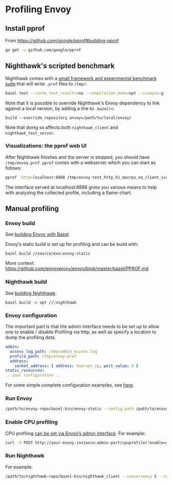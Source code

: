 # Profiling Envoy

## Install pprof

From https://github.com/google/pprof#building-pprof

```bash
go get -u github.com/google/pprof
```

## Nighthawk's scripted benchmark

Nighthawk comes with a [small framework and experimental benchmark suite](/benchmarks/) that
will write `.prof` files to `/tmp/`:

```bash
bazel test --cache_test_results=no --compilation_mode=opt --cxxopt=-g --cxxopt=-ggdb3 //benchmarks:*
```

Note that it is possible to override Nighthawk's Envoy dependency
to link against a local version, by adding a line to `.bazelrc`:

```
build --override_repository envoy=/path/to/local/envoy/
```

Note that doing so affects both `nighthawk_client` and `nighthawk_test_server`. 

### Visualizations: the pprof web UI

After Nighthawk finishes and the server is stopped, you should have `/tmp/envoy.prof`.
`pprof` comes with a webserver which you can start as follows:

```bash
pprof -http=localhost:8888 /tmp/envoy-test_http_h1_maxrps_no_client_side_queueing_IpVersion.IPV4.prof
```

The interface served at localhost:8888 gives you various means to help with analysing the collected profile, including a flame-chart.

## Manual profiling

### Envoy build

See [building Envoy with Bazel](https://github.com/envoyproxy/envoy/tree/master/bazel#building-envoy-with-bazel).

Envoy’s static build is set up for profiling and can be build with:

```
bazel build //source/exe:envoy-static
```

More context: https://github.com/envoyproxy/envoy/blob/master/bazel/PPROF.md

### Nighthawk build

See [building Nighthawk](https://github.com/envoyproxy/nighthawk#nighthawk).

```
bazel build -c opt //:nighthawk
```

### Envoy configuration

The important part is that the admin interface needs to be set up to allow one to enable / disable
Profiling via http, as well as specify a location to dump the profiling data.

``` yaml
admin:
  access_log_path: /tmp/admin_access.log
  profile_path: /tmp/envoy.prof
  address:
    socket_address: { address: $server_ip, port_value: 0 }
static_resources:
.. your configuration ..
```

For some simple complete configuration examples, see [here](test/integration/configurations).

### Run Envoy

```bash
/path/to/envoy-repo/bazel-bin/envoy-static --config-path /path/to/envoy-config.yaml
```

### Enable CPU profiling

CPU profiling [can be set via Envoy’s admin interface](https://www.envoyproxy.io/docs/envoy/latest/operations/admin#post--cpuprofiler).
For example:

```bash
curl -X POST http://your-envoy-instance:admin-port/cpuprofiler?enable=y
```

### Run Nighthawk

For example:

```bash
/path/to/nighthawk-repo/bazel-bin/nighthawk_client --concurrency 5 --rps 10000 --duration 30 http://envoy-cluster-host:envoy-cluster-port
```
